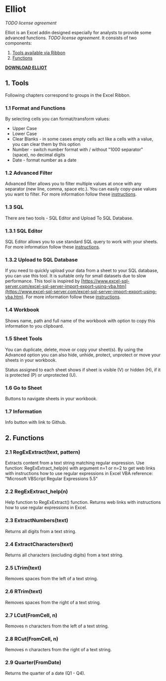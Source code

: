 # Elliot

*TODO license agreement*

Elliot is an Excel addin designed especially for analysts to provide some advanced functions. *TODO license agreement*. It consists of two components:

1. [Tools available via Ribbon](https://github.com/lukasheinz92/elliot/edit/main/README.md#1-tools)
2. [Functions](https://github.com/lukasheinz92/elliot/edit/main/README.md#2-functions)

**[DOWNLOAD ELLIOT](https://github.com/lukasheinz92/elliot/blob/main/elliot.xlam)**

## 1. Tools

Following chapters correspond to groups in the Excel Ribbon.

### 1.1 Format and Functions

By selecting cells you can format/transform values:

- Upper Case
- Lower Case
- Clear Blanks - in some cases empty cells act like a cells with a value, you can clear them by this option
- Number - switch number format with / without "1000 separator" (space), no decimal digits
- Date - format number as a date

### 1.2 Advanced Filter

Advanced filter allows you to filter multiple values at once with any separator (new line, comma, space etc.). You can easily copy-pase values you want to filter. For more information follow these [instructions](https://github.com/lukasheinz92/elliot/blob/main/HELP%20-%20Advanced%20Filter.md#advanced-filter).

### 1.3 SQL

There are two tools - SQL Editor and Upload To SQL Database.

### 1.3.1 SQL Editor

SQL Editor allows you to use standard SQL query to work with your sheets. For more information follow these [instructions](https://github.com/lukasheinz92/elliot/blob/main/HELP%20-%20SQL%20Editor.md#sql-editor).

### 1.3.2 Upload to SQL Database

If you need to quickly upload your data from a sheet to your SQL database, you can use this tool. It is suitable only for small datasets due to slow performance. This tool is inspired by [https://www.excel-sql-server.com/excel-sql-server-import-export-using-vba.htm](https://www.excel-sql-server.com/excel-sql-server-import-export-using-vba.htm). For more information follow these [instructions](https://github.com/lukasheinz92/elliot/blob/main/HELP%20-%20Upload%20To%20SQL%20Database.md#upload-to-sql-database).

### 1.4 Workbook

Shows name, path and full name of the workbook with option to copy this information to you clipboard.

### 1.5 Sheet Tools

You can duplicate, delete, move or copy your sheet(s). By using the Advanced option you can also hide, unhide, protect, unprotect or move your sheets in your workbook.

Status assigned to each sheet shows if sheet is visible (V) or hidden (H), if it is protected (P) or unprotected (U).

### 1.6 Go to Sheet

Buttons to navigate sheets in your workbook.

### 1.7 Information

Info button with link to Github.


## 2. Functions

### 2.1 RegExExtract(text, pattern)

Extracts content from a text string matching regular expression.
Use function: RegExExtract_help(n) with argument n=1 or n=2 to get web links with instructions how to use regular expressions in Excel
VBA reference: "Microsoft VBScript Regular Expressions 5.5"
  
  
### 2.2 RegExExtract_help(n)

Help function to RegExExtract() function. Returns web links with instructions how to use regular expressions in Excel.

### 2.3 ExtractNumbers(text)

Returns all digits from a text string.
  
### 2.4 ExtractCharacters(text)

Returns all characters (excluding digits) from a text string.
  
### 2.5 LTrim(text)

Removes spaces from the left of a text string.

### 2.6 RTrim(text)

Removes spaces from the right of a text string.
  
### 2.7 LCut(FromCell, n)

Removes n characters from the left of a text string.
  
### 2.8 RCut(FromCell, n)

Removes n characters from the right of a text string.
  
### 2.9 Quarter(FromDate)

Returns the quarter of a date (Q1 - Q4).
